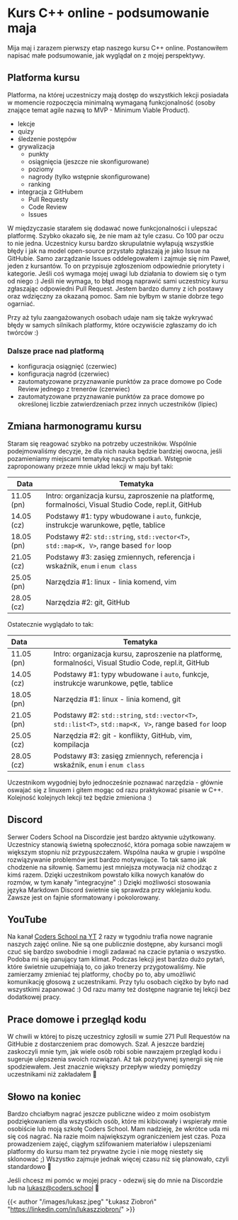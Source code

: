 # Kurs C++ online - podsumowanie maja


Mija maj i zarazem pierwszy etap naszego kursu C++ online. Postanowiłem napisać małe podsumowanie, jak wyglądał on z mojej perspektywy.

<!--more-->

## Platforma kursu

Platforma, na której uczestniczy mają dostęp do wszystkich lekcji posiadała w momencie rozpoczęcia minimalną wymaganą funkcjonalność (osoby znające temat agile nazwą to MVP - Minimum Viable Product).

* lekcje
* quizy
* śledzenie postępów
* grywalizacja
  * punkty
  * osiągnięcia (jeszcze nie skonfigurowane)
  * poziomy
  * nagrody (tylko wstępnie skonfigurowane)
  * ranking
* integracja z GitHubem
  * Pull Requesty
  * Code Review
  * Issues

W międzyczasie starałem się dodawać nowe funkcjonalności i ulepszać platformę. Szybko okazało się, że nie mam aż tyle czasu. Co 100 par oczu to nie jedna. Uczestnicy kursu bardzo skrupulatnie wyłapują wszystkie błędy i jak na model open-source przystało zgłaszają je jako Issue na GitHubie. Samo zarządzanie Issues oddelegowałem i zajmuje się nim Paweł, jeden z kursantów. To on przypisuje zgłoszeniom odpowiednie priorytety i kategorie. Jeśli coś wymaga mojej uwagi lub działania to dowiem się o tym od niego :) Jeśli nie wymaga, to błąd mogą naprawić sami uczestnicy kursu zgłaszając odpowiedni Pull Request. Jestem bardzo dumny z ich postawy oraz wdzięczny za okazaną pomoc. Sam nie byłbym w stanie dobrze tego ogarniać.

Przy aż tylu zaangażowanych osobach udaje nam się także wykrywać błędy w samych silnikach platformy, które oczywiście zgłaszamy do ich twórców :)

### Dalsze prace nad platformą

* konfiguracja osiągnięć (czerwiec)
* konfiguracja nagród (czerwiec)
* zautomatyzowane przyznawanie punktów za prace domowe po Code Review jednego z trenerów (czerwiec)
* zautomatyzowane przyznawanie punktów za prace domowe po określonej liczbie zatwierdzeniach przez innych uczestników (lipiec)

## Zmiana harmonogramu kursu

Staram się reagować szybko na potrzeby uczestników. Wspólnie podejmowaliśmy decyzje, że dla nich nauka będzie bardziej owocna, jeśli pozamieniamy miejscami tematykę naszych spotkań. Wstępnie zaproponowany przeze mnie układ lekcji w maju był taki:

| Data       | Tematyka                                                                                             |
| ---------- | ---------------------------------------------------------------------------------------------------- |
| 11.05 (pn) | Intro: organizacja kursu, zaproszenie na platformę, formalności, Visual Studio Code, repl.it, GitHub |
| 14.05 (cz) | Podstawy #1: typy wbudowane i `auto`, funkcje, instrukcje warunkowe, pętle, tablice                  |
| 18.05 (pn) | Podstawy #2: `std::string`, `std::vector<T>`, `std::map<K, V>`, range based `for` loop               |
| 21.05 (cz) | Podstawy #3: zasięg zmiennych, referencja i wskaźnik, `enum` i `enum class`                          |
| 25.05 (pn) | Narzędzia #1: linux - linia komend, vim                                                              |
| 28.05 (cz) | Narzędzia #2: git, GitHub                                                                            |

Ostatecznie wyglądało to tak:

| Data&nbsp;&nbsp;&nbsp;&nbsp;&nbsp;&nbsp;&nbsp;&nbsp;&nbsp;&nbsp; | Tematyka                                         |
| ---------- | ------------------------------------------------------------------------------------------------------ |
| 11.05 (pn) | Intro: organizacja kursu, zaproszenie na platformę, formalności, Visual Studio Code, repl.it, GitHub   |
| 14.05 (cz) | Podstawy #1: typy wbudowane i `auto`, funkcje, instrukcje warunkowe, pętle, tablice                    |
| 18.05 (pn) | Narzędzia #1: linux - linia komend, git                                                                |
| 21.05 (pn) | Podstawy #2: `std::string`, `std::vector<T>`, `std::list<T>`, `std::map<K, V>`, range based `for` loop |
| 25.05 (cz) | Narzędzia #2: git - konflikty, GitHub, vim, kompilacja                                                 |
| 28.05 (cz) | Podstawy #3: zasięg zmiennych, referencja i wskaźnik, `enum` i `enum class`                            |

Uczestnikom wygodniej było jednocześnie poznawać narzędzia - głównie oswajać się z linuxem i gitem mogąc od razu praktykować pisanie w C++. Kolejność kolejnych lekcji też będzie zmieniona :)

## Discord

Serwer Coders School na Discordzie jest bardzo aktywnie użytkowany. Uczestnicy stanowią świetną społeczność, która pomaga sobie nawzajem w większym stopniu niż przypuszczałem. Wspólna nauka w grupie i wspólne rozwiązywanie problemów jest bardzo motywujące. To tak samo jak chodzenie na siłownię. Samemu jest mniejsza motywacja niż chodząc z kimś razem. Dzięki uczestnikom powstało kilka nowych kanałów do rozmów, w tym kanały "integracyjne" :) Dzięki możliwości stosowania języka Markdown Discord świetnie się sprawdza przy wklejaniu kodu. Zawsze jest on fajnie sformatowany i pokolorowany.

## YouTube

Na kanał [Coders School na YT](http://youtube.com/c/CodersSchool) 2 razy w tygodniu trafia nowe nagranie naszych zajęć online. Nie są one publicznie dostępne, aby kursanci mogli czuć się bardzo swobodnie i mogli zadawać na czacie pytania o wszystko. Podoba mi się panujący tam klimat. Podczas lekcji jest bardzo dużo pytań, które świetnie uzupełniają to, co jako trenerzy przygotowaliśmy. Nie zamierzamy zmieniać tej platformy, choćby po to, aby umożliwić komunikację głosową z uczestnikami. Przy tylu osobach ciężko by było nad wszystkimi zapanować :) Od razu mamy też dostępne nagranie tej lekcji bez dodatkowej pracy.

## Prace domowe i przegląd kodu

W chwili w której to piszę uczestnicy zgłosili w sumie 271 Pull Requestów na GitHubie z dostarczeniem prac domowych. Szał. A jeszcze bardziej zaskoczyli mnie tym, jak wiele osób robi sobie nawzajem przegląd kodu i sugeruje ulepszenia swoich rozwiązań. Aż tak pozytywnej synergii się nie spodziewałem. Jest znacznie większy przepływ wiedzy pomiędzy uczestnikami niż zakładałem 🙂

## Słowo na koniec

Bardzo chciałbym nagrać jeszcze publiczne wideo z moim osobistym podziękowaniem dla wszystkich osób, które mi kibicowały i wspierały mnie osobiście lub moją szkołę Coders School. Mam nadzieję, że wkrótce uda mi się coś nagrać. Na razie moim największym ograniczeniem jest czas. Poza prowadzeniem zajęć, ciągłym szlifowaniem materiałów i ulepszeniami platformy do kursu mam też prywatne życie i nie mogę niestety się sklonować ;) Wszystko zajmuje jednak więcej czasu niż się planowało, czyli standardowo 🙂

Jeśli chcesz mi pomóc w mojej pracy - odezwij się do mnie na Discordzie lub na lukasz@coders.school 🙂

{{< author "/images/lukasz.jpeg" "Łukasz Ziobroń" "https://linkedin.com/in/lukaszziobron/" >}}

